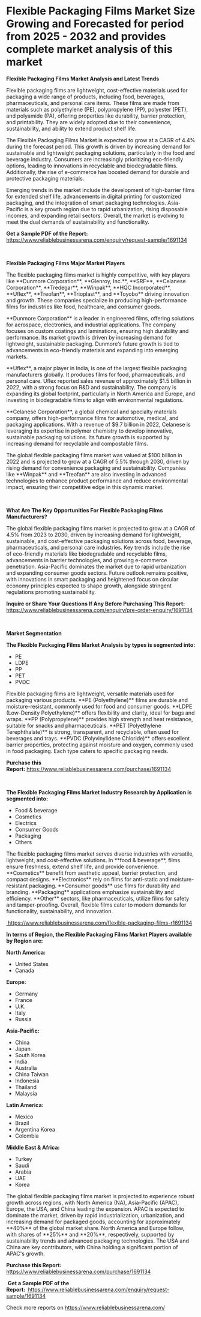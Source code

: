 <p><h1>Flexible Packaging Films Market Size Growing and Forecasted for period from 2025 - 2032 and provides complete market analysis of this market</h1></p><p><strong>Flexible Packaging Films Market Analysis and Latest Trends</strong></p>
<p><p>Flexible packaging films are lightweight, cost-effective materials used for packaging a wide range of products, including food, beverages, pharmaceuticals, and personal care items. These films are made from materials such as polyethylene (PE), polypropylene (PP), polyester (PET), and polyamide (PA), offering properties like durability, barrier protection, and printability. They are widely adopted due to their convenience, sustainability, and ability to extend product shelf life.</p><p>The Flexible Packaging Films Market is expected to grow at a CAGR of 4.4% during the forecast period. This growth is driven by increasing demand for sustainable and lightweight packaging solutions, particularly in the food and beverage industry. Consumers are increasingly prioritizing eco-friendly options, leading to innovations in recyclable and biodegradable films. Additionally, the rise of e-commerce has boosted demand for durable and protective packaging materials.</p><p>Emerging trends in the market include the development of high-barrier films for extended shelf life, advancements in digital printing for customized packaging, and the integration of smart packaging technologies. Asia-Pacific is a key growth region due to rapid urbanization, rising disposable incomes, and expanding retail sectors. Overall, the market is evolving to meet the dual demands of sustainability and functionality.</p></p>
<p><strong>Get a Sample PDF of the Report:&nbsp;</strong> <a href="https://www.reliablebusinessarena.com/enquiry/request-sample/1691134?utm_campaign=2276&utm_medium=2&utm_source=Github&utm_content=ia&utm_term=30012025&utm_id=flexible-packaging-films">https://www.reliablebusinessarena.com/enquiry/request-sample/1691134</a></p>
<p>&nbsp;</p>
<p><strong>Flexible Packaging Films Major Market Players</strong></p>
<p><p>The flexible packaging films market is highly competitive, with key players like **Dunmore Corporation**, **Glenroy, Inc.**, **SRF**, **Celanese Corporation**, **Tredegar**, **Winpak**, **HQC Incorporated**, **Uflex**, **Treofan**, **Trioplast**, and **Toyobo** driving innovation and growth. These companies specialize in producing high-performance films for industries like food, healthcare, and consumer goods.</p><p>**Dunmore Corporation** is a leader in engineered films, offering solutions for aerospace, electronics, and industrial applications. The company focuses on custom coatings and laminations, ensuring high durability and performance. Its market growth is driven by increasing demand for lightweight, sustainable packaging. Dunmore’s future growth is tied to advancements in eco-friendly materials and expanding into emerging markets.</p><p>**Uflex**, a major player in India, is one of the largest flexible packaging manufacturers globally. It produces films for food, pharmaceuticals, and personal care. Uflex reported sales revenue of approximately $1.5 billion in 2022, with a strong focus on R&D and sustainability. The company is expanding its global footprint, particularly in North America and Europe, and investing in biodegradable films to align with environmental regulations.</p><p>**Celanese Corporation**, a global chemical and specialty materials company, offers high-performance films for automotive, medical, and packaging applications. With a revenue of $9.7 billion in 2022, Celanese is leveraging its expertise in polymer chemistry to develop innovative, sustainable packaging solutions. Its future growth is supported by increasing demand for recyclable and compostable films.</p><p>The global flexible packaging films market was valued at $100 billion in 2022 and is projected to grow at a CAGR of 5.5% through 2030, driven by rising demand for convenience packaging and sustainability. Companies like **Winpak** and **Treofan** are also investing in advanced technologies to enhance product performance and reduce environmental impact, ensuring their competitive edge in this dynamic market.</p></p>
<p>&nbsp;</p>
<p><strong>What Are The Key Opportunities For Flexible Packaging Films Manufacturers?</strong></p>
<p><p>The global flexible packaging films market is projected to grow at a CAGR of 4.5% from 2023 to 2030, driven by increasing demand for lightweight, sustainable, and cost-effective packaging solutions across food, beverage, pharmaceuticals, and personal care industries. Key trends include the rise of eco-friendly materials like biodegradable and recyclable films, advancements in barrier technologies, and growing e-commerce penetration. Asia-Pacific dominates the market due to rapid urbanization and expanding consumer goods sectors. Future outlook remains positive, with innovations in smart packaging and heightened focus on circular economy principles expected to shape growth, alongside stringent regulations promoting sustainability.</p></p>
<p><strong>Inquire or Share Your Questions If Any Before Purchasing This Report:</strong> <a href="https://www.reliablebusinessarena.com/enquiry/pre-order-enquiry/1691134?utm_campaign=2276&utm_medium=2&utm_source=Github&utm_content=ia&utm_term=30012025&utm_id=flexible-packaging-films">https://www.reliablebusinessarena.com/enquiry/pre-order-enquiry/1691134</a></p>
<p>&nbsp;</p>
<p><strong>Market Segmentation</strong></p>
<p><strong>The Flexible Packaging Films Market Analysis by types is segmented into:</strong></p>
<p><ul><li>PE</li><li>LDPE</li><li>PP</li><li>PET</li><li>PVDC</li></ul></p>
<p><p>Flexible packaging films are lightweight, versatile materials used for packaging various products. **PE (Polyethylene)** films are durable and moisture-resistant, commonly used for food and consumer goods. **LDPE (Low-Density Polyethylene)** offers flexibility and clarity, ideal for bags and wraps. **PP (Polypropylene)** provides high strength and heat resistance, suitable for snacks and pharmaceuticals. **PET (Polyethylene Terephthalate)** is strong, transparent, and recyclable, often used for beverages and trays. **PVDC (Polyvinylidene Chloride)** offers excellent barrier properties, protecting against moisture and oxygen, commonly used in food packaging. Each type caters to specific packaging needs.</p></p>
<p><strong>Purchase this Report:&nbsp;</strong><a href="https://www.reliablebusinessarena.com/purchase/1691134?utm_campaign=2276&utm_medium=2&utm_source=Github&utm_content=ia&utm_term=30012025&utm_id=flexible-packaging-films">https://www.reliablebusinessarena.com/purchase/1691134</a></p>
<p>&nbsp;</p>
<p><strong>The Flexible Packaging Films Market Industry Research by Application is segmented into:</strong></p>
<p><ul><li>Food & beverage</li><li>Cosmetics</li><li>Electrics</li><li>Consumer Goods</li><li>Packaging</li><li>Others</li></ul></p>
<p><p>The flexible packaging films market serves diverse industries with versatile, lightweight, and cost-effective solutions. In **food & beverage**, films ensure freshness, extend shelf life, and provide convenience. **Cosmetics** benefit from aesthetic appeal, barrier protection, and compact designs. **Electronics** rely on films for anti-static and moisture-resistant packaging. **Consumer goods** use films for durability and branding. **Packaging** applications emphasize sustainability and efficiency. **Other** sectors, like pharmaceuticals, utilize films for safety and tamper-proofing. Overall, flexible films cater to modern demands for functionality, sustainability, and innovation.</p></p>
<p><a href="https://www.reliablebusinessarena.com/flexible-packaging-films-r1691134?utm_campaign=2276&utm_medium=2&utm_source=Github&utm_content=ia&utm_term=30012025&utm_id=flexible-packaging-films">&nbsp;https://www.reliablebusinessarena.com/flexible-packaging-films-r1691134</a></p>
<p><strong>In terms of Region, the Flexible Packaging Films Market Players available by Region are:</strong></p>
<p>
    <p> <strong> North America: </strong>
        <ul>
            <li>United States</li>
            <li>Canada</li>
        </ul>
        </p> 
    <p> <strong> Europe: </strong>
        <ul>
            <li>Germany</li>
            <li>France</li>
            <li>U.K.</li>
            <li>Italy</li>
            <li>Russia</li>
        </ul>
        </p> 
    <p> <strong> Asia-Pacific: </strong>
        <ul>
            <li>China</li>
            <li>Japan</li>
            <li>South Korea</li>
            <li>India</li>
            <li>Australia</li>
            <li>China Taiwan</li>
            <li>Indonesia</li>
            <li>Thailand</li>
            <li>Malaysia</li>
        </ul>
        </p> 
    <p> <strong> Latin America: </strong>
        <ul>
            <li>Mexico</li>
            <li>Brazil</li>
            <li>Argentina Korea</li>
            <li>Colombia</li>
        </ul>
        </p> 
    <p> <strong> Middle East & Africa: </strong>
        <ul>
            <li>Turkey</li>
            <li>Saudi</li>
            <li>Arabia</li>
            <li>UAE</li>
            <li>Korea</li>
        </ul>
    </p>
    </p>
<p><p>The global flexible packaging films market is projected to experience robust growth across regions, with North America (NA), Asia-Pacific (APAC), Europe, the USA, and China leading the expansion. APAC is expected to dominate the market, driven by rapid industrialization, urbanization, and increasing demand for packaged goods, accounting for approximately **40%** of the global market share. North America and Europe follow, with shares of **25%** and **20%**, respectively, supported by sustainability trends and advanced packaging technologies. The USA and China are key contributors, with China holding a significant portion of APAC's growth.</p></p>
<p><strong>Purchase this Report: </strong><a href="https://www.reliablebusinessarena.com/purchase/1691134?utm_campaign=2276&utm_medium=2&utm_source=Github&utm_content=ia&utm_term=30012025&utm_id=flexible-packaging-films">https://www.reliablebusinessarena.com/purchase/1691134</a></p>
<p>&nbsp;<strong>Get a Sample PDF of the Report:&nbsp;&nbsp;</strong><a href="https://www.reliablebusinessarena.com/enquiry/request-sample/1691134?utm_campaign=2276&utm_medium=2&utm_source=Github&utm_content=ia&utm_term=30012025&utm_id=flexible-packaging-films">https://www.reliablebusinessarena.com/enquiry/request-sample/1691134</a></p>
<p><strong></strong></p>
<p>Check more reports on <a href="https://www.reliablebusinessarena.com/?utm_campaign=2276&utm_medium=2&utm_source=Github&utm_content=ia&utm_term=30012025&utm_id=flexible-packaging-films">https://www.reliablebusinessarena.com/</a></p>
